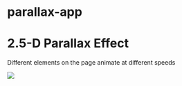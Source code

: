 # parallax-app

<h1> 2.5-D Parallax Effect</h1>
<p>Different elements on the page animate at different speeds</p>

![](parallax-effect/parallax-gif.gif)